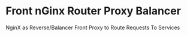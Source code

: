 # Front nGinx Router Proxy Balancer

NginX as Reverse/Balancer Front Proxy to Route Requests To Services

